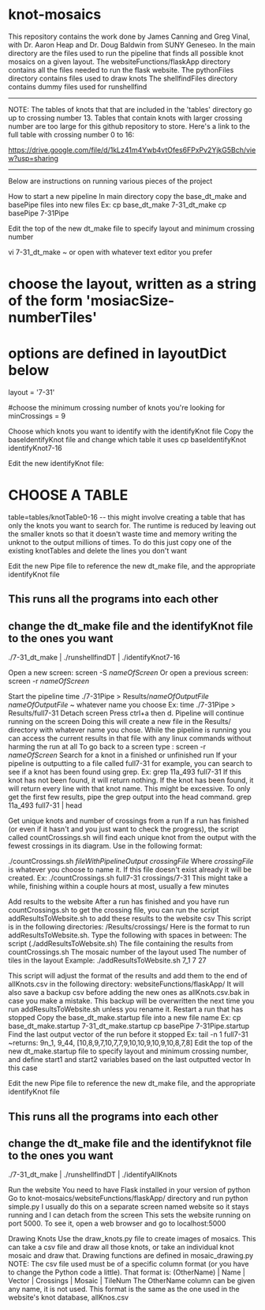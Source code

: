 # knot-mosaics

This repository contains the work done by James Canning and Greg Vinal, with Dr. Aaron Heap and Dr. Doug Baldwin from SUNY Geneseo.
In the main directory are the files used to run the pipeline that finds all possible knot mosaics on a given layout.
The websiteFunctions/flaskApp directory contains all the files needed to run the flask website.
The pythonFiles directory contains files used to draw knots
The shellfindFiles directory contains dummy files used for runshellfind

*************************************
NOTE: The tables of knots that that are included in the 'tables' directory go up to crossing number 13. Tables that contain knots with larger crossing number are too large for this github repository to store. Here's a link to the full table with crossing number 0 to 16:

https://drive.google.com/file/d/1kLz41m4Ywb4vtOfes6FPxPv2YjkG5Bch/view?usp=sharing
*************************************

Below are instructions on running various pieces of the project

How to start a new pipeline
In main directory copy the base_dt_make and basePipe files into new files
Ex: 
cp base_dt_make 7-31_dt_make
cp basePipe 7-31Pipe

Edit the top of the new dt_make file to specify layout and minimum crossing number 

vi 7-31_dt_make ~ or open with whatever text editor you prefer
# choose the layout, written as a string of the form 'mosiacSize-numberTiles'
# options are defined in layoutDict below
layout = '7-31'

#choose the minimum crossing number of knots you're looking for
minCrossings = 9

Choose which knots you want to identify with the identifyKnot file
Copy the baseIdentifyKnot file and change which table it uses
cp baseIdentifyKnot identifyKnot7-16

Edit the new identifyKnot file:
# CHOOSE A TABLE
table=tables/knotTable0-16
-- this might involve creating a table that has only the knots you want to search for. The runtime is reduced by leaving out the smaller knots so that it doesn't waste time and memory writing the unknot to the output millions of times. To do this just copy one of the existing knotTables and delete the lines you don't want



Edit the new Pipe file to reference the new dt_make file, and the appropriate identifyKnot file

## This runs all the programs into each other

## change the dt_make file and the identifyKnot file to the ones you want
./7-31_dt_make | ./runshellfindDT | ./identifyKnot7-16

Open a new screen: screen -S _nameOfScreen_
Or open a previous screen: screen -r _nameOfScreen_

Start the pipeline
time ./7-31Pipe > Results/_nameOfOutputFile_
_nameOfOutputFile_ ~ whatever name you choose
Ex: time ./7-31Pipe > Results/full7-31
Detach screen 
Press ctrl+a then d. Pipeline will continue running on the screen
Doing this will create a new file in the Results/ directory with whatever name you chose. While the pipeline is running you can access the current results in that file with any linux commands without harming the run at all
To go back to a screen type :
	screen -r _nameOfScreen_
Search for a knot in a finished or unfinished run
If your pipeline is outputting to a file called full7-31 for example, you can search to see if a knot has been found using grep.
Ex:
grep 11a_493 full7-31
If this knot has not been found, it will return nothing. If the knot has been found, it will return every line with that knot name. This might be excessive. To only get the first few results, pipe the grep output into the head command.
grep 11a_493 full7-31 | head

Get unique knots and number of crossings from a run
If a run has finished (or even if it hasn't and you just want to check the progress), the script called countCrossings.sh will find each unique knot from the output with the fewest crossings in its diagram. Use in the following format:

./countCrossings.sh _fileWithPipelineOutput_ _crossingFile_
Where _crossingFile_ is whatever you choose to name it. If this file doesn't exist already it will be created. Ex:
./countCrossings.sh full7-31 crossings/7-31
This might take a while, finishing within a couple hours at most, usually a few minutes

Add results to the website 
After a run has finished and you have run countCrossings.sh to get the crossing file, you can run the script addResultsToWebsite.sh to add these results to the website csv
This script is in the following directories: 
/Results/crossings/ 
Here is the format to run addResultsToWebsite.sh. Type the following with spaces in between:
The script (./addResultsToWebsite.sh)
The file containing the results from countCrossings.sh
The mosaic number of the layout used
The number of tiles in the layout
Example: 
	./addResultsToWebsite.sh 7_1 7 27

This script will adjust the format of the results and add them to the end of allKnots.csv in the following directory: websiteFunctions/flaskApp/
It will also save a backup csv before adding the new ones as allKnots.csv.bak in case you make a mistake. This backup will be overwritten the next time you run addResultsToWebsite.sh unless you rename it.
Restart a run that has stopped
Copy the base_dt_make.startup file into a new file name
Ex: 
cp base_dt_make.startup 7-31_dt_make.startup
cp basePipe 7-31Pipe.startup
Find the last output vector of the run before it stopped
Ex:
tail -n 1 full7-31
~returns: 9n_1, 9_44, [10,8,9,7,10,7,7,9,10,10,9,10,9,10,8,7,8]
Edit the top of the new dt_make.startup file to specify layout and minimum crossing number, and define start1 and start2 variables based on the last outputted vector
In this case

Edit the new Pipe file to reference the new dt_make file, and the appropriate identifyKnot file

## This runs all the programs into each other

## change the dt_make file and the identifyknot file to the ones you want
./7-31_dt_make | ./runshellfindDT | ./identifyAllKnots


Run the website
You need to have Flask installed in your version of python
Go to knot-mosaics/websiteFunctions/flaskApp/ directory and run 
python simple.py
I usually do this on a separate screen named website so it stays running and I can detach from the screen
This sets the website running on port 5000. To see it, open a web browser and go to 
localhost:5000

Drawing Knots
Use the draw_knots.py file to create images of mosaics. This can take a csv file and draw all those knots, or take an individual knot mosaic and draw that. Drawing functions are defined in mosaic_drawing.py
NOTE: The csv file used must be of a specific column format (or you have to change the Python code a little). That format is:
(OtherName)  |  Name  |  Vector  |  Crossings  |  Mosaic  |  TileNum
The OtherName column can be given any name, it is not used. This format is the same as the one used in the website's knot database, allKnos.csv

